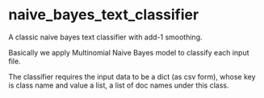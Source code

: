 # naive_bayes_text_classifier

A classic naive bayes text classifier with add-1 smoothing.

Basically we apply Multinomial Naive Bayes model to classify each input file.

The classifier requires the input data to be a dict (as csv form), whose key is class name and value a list, a list of doc names under this class.
